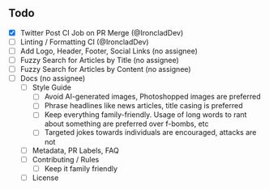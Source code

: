 ## Todo

- [x] Twitter Post CI Job on PR Merge (@IroncladDev)
- [ ] Linting / Formatting CI (@IroncladDev)
- [ ] Add Logo, Header, Footer, Social Links (no assignee)
- [ ] Fuzzy Search for Articles by Title (no assignee)
- [ ] Fuzzy Search for Articles by Content (no assignee)
- [ ] Docs (no assignee)
    - [ ] Style Guide
        - [ ] Avoid AI-generated images, Photoshopped images are preferred
        - [ ] Phrase headlines like news articles, title casing is preferred
        - [ ] Keep everything family-friendly. Usage of long words to rant about something are preferred over f-bombs, etc
        - [ ] Targeted jokes towards individuals are encouraged, attacks are not
    - [ ] Metadata, PR Labels, FAQ
    - [ ] Contributing / Rules
        - [ ] Keep it family friendly
    - [ ] License
